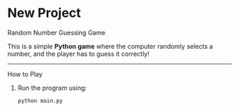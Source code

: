 # New Project
Random Number Guessing Game

This is a simple **Python game** where the computer randomly selects a number, and the player has to guess it correctly!

---
How to Play

1. Run the program using:
   ```bash
   python main.py
